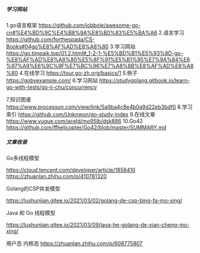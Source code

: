 ##### 学习网站

1.go语言框架
https://github.com/jobbole/awesome-go-cn#%E4%BD%9C%E4%B8%9A%E8%B0%83%E5%BA%A6
2.语言学习
https://github.com/forthespada/CS-Books#04go%E8%AF%AD%E8%A8%80
3.学习网站
https://go.timpaik.top/01.2.html#_1-2-1-%E5%BD%B1%E5%93%8D-go-%E8%AF%AD%E8%A8%80%E5%8F%91%E5%B1%95%E7%9A%84%E6%97%A9%E6%9C%9F%E7%BC%96%E7%A8%8B%E8%AF%AD%E8%A8%80
4.在线学习
https://tour.go-zh.org/basics/1
5.例子
https://gobyexample.com/
6.学习网站
https://studygolang.gitbook.io/learn-go-with-tests/go-ji-chu/concurrency

7.知识图谱
https://www.processon.com/view/link/5a9ba4c8e4b0a9d22eb3bdf0
8.学习索引
https://github.com/Unknwon/go-study-index
9.在线文章
https://www.yuque.com/aceld/mo95lb/dsk886
10.Go42
https://github.com/ffhelicopter/Go42/blob/master/SUMMARY.md



##### 文章收录

Go多线程模型

https://cloud.tencent.com/developer/article/1858410
https://zhuanlan.zhihu.com/p/410781320

Golang的CSP并发模型

https://lushunjian.gitee.io/2021/03/02/golang-de-csp-bing-fa-mo-xing/

Java 和 Go 线程模型

https://lushunjian.gitee.io/2021/03/09/java-he-golang-de-xian-cheng-mo-xing/

用户态 内核态
https://zhuanlan.zhihu.com/p/608775807